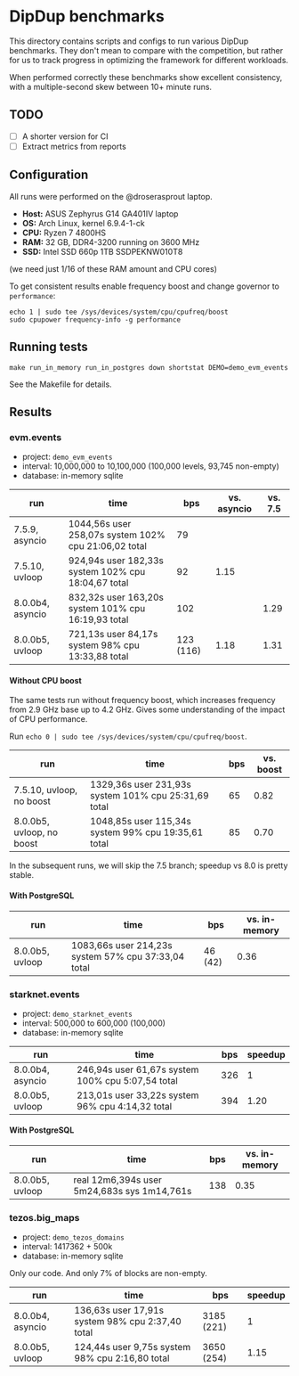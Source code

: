 # DipDup benchmarks

This directory contains scripts and configs to run various DipDup benchmarks. They don't mean to compare with the competition, but rather for us to track progress in optimizing the framework for different workloads.

When performed correctly these benchmarks show excellent consistency, with a multiple-second skew between 10+ minute runs.

## TODO

- [ ] A shorter version for CI
- [ ] Extract metrics from reports

## Configuration

All runs were performed on the @droserasprout laptop.

- **Host:** ASUS Zephyrus G14 GA401IV laptop
- **OS:** Arch Linux, kernel 6.9.4-1-ck
- **CPU:** Ryzen 7 4800HS
- **RAM:** 32 GB, DDR4-3200 running on 3600 MHz
- **SSD:** Intel SSD 660p 1TB SSDPEKNW010T8

(we need just 1/16 of these RAM amount and CPU cores)

To get consistent results enable frequency boost and change governor to `performance`:

```shell
echo 1 | sudo tee /sys/devices/system/cpu/cpufreq/boost
sudo cpupower frequency-info -g performance
```

## Running tests

```shell
make run_in_memory run_in_postgres down shortstat DEMO=demo_evm_events
```

See the Makefile for details.

## Results

### evm.events

- project: `demo_evm_events`
- interval: 10,000,000 to 10,100,000 (100,000 levels, 93,745 non-empty)
- database: in-memory sqlite

| run              | time                                                 | bps       | vs. asyncio | vs. 7.5 |
| ---------------- | ---------------------------------------------------- | --------- | ----------- | ------- |
| 7.5.9, asyncio   | 1044,56s user 258,07s system 102% cpu 21:06,02 total | 79        |             |         |
| 7.5.10, uvloop   | 924,94s user 182,33s system 102% cpu 18:04,67 total  | 92        | 1.15        |         |
| 8.0.0b4, asyncio | 832,32s user 163,20s system 101% cpu 16:19,93 total  | 102       |             | 1.29    |
| 8.0.0b5, uvloop  | 721,13s user 84,17s system 98% cpu 13:33,88 total    | 123 (116) | 1.18        | 1.31    |

#### Without CPU boost

The same tests run without frequency boost, which increases frequency from 2.9 GHz base up to 4.2 GHz. Gives some understanding of the impact of CPU performance.

Run `echo 0 | sudo tee /sys/devices/system/cpu/cpufreq/boost`.

| run                       | time                                                 | bps | vs. boost |
| ------------------------- | ---------------------------------------------------- | --- | --------- |
| 7.5.10, uvloop, no boost  | 1329,36s user 231,93s system 101% cpu 25:31,69 total | 65  | 0.82      |
| 8.0.0b5, uvloop, no boost | 1048,85s user 115,34s system 99% cpu 19:35,61 total  | 85  | 0.70      |

In the subsequent runs, we will skip the 7.5 branch; speedup vs 8.0 is pretty stable.

#### With PostgreSQL

| run             | time                                                | bps     | vs. in-memory |
| --------------- | --------------------------------------------------- | ------- | ------------- |
| 8.0.0b5, uvloop | 1083,66s user 214,23s system 57% cpu 37:33,04 total | 46 (42) | 0.36          |

### starknet.events

- project: `demo_starknet_events`
- interval: 500,000 to 600,000 (100,000)
- database: in-memory sqlite

| run              | time                                              | bps | speedup |
| ---------------- | ------------------------------------------------- | --- | ------- |
| 8.0.0b4, asyncio | 246,94s user 61,67s system 100% cpu 5:07,54 total | 326 | 1       |
| 8.0.0b5, uvloop  | 213,01s user 33,22s system 96% cpu 4:14,32 total  | 394 | 1.20    |

#### With PostgreSQL

| run             | time                                        | bps | vs. in-memory |
| --------------- | ------------------------------------------- | --- | ------------- |
| 8.0.0b5, uvloop | real 12m6,394s user 5m24,683s sys 1m14,761s | 138 | 0.35          |

### tezos.big_maps

- project: `demo_tezos_domains`
- interval:  1417362 + 500k
- database: in-memory sqlite

Only our code. And only 7% of blocks are non-empty.

| run              | time                                             | bps        | speedup |
| ---------------- | ------------------------------------------------ | ---------- | ------- |
| 8.0.0b4, asyncio | 136,63s user 17,91s system 98% cpu 2:37,40 total | 3185 (221) | 1       |
| 8.0.0b5, uvloop  | 124,44s user 9,75s system 98% cpu 2:16,80 total  | 3650 (254) | 1.15    |

